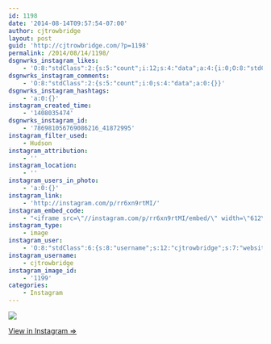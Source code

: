 ```yaml
---
id: 1198
date: '2014-08-14T09:57:54-07:00'
author: cjtrowbridge
layout: post
guid: 'http://cjtrowbridge.com/?p=1198'
permalink: /2014/08/14/1198/
dsgnwrks_instagram_likes:
    - 'O:8:"stdClass":2:{s:5:"count";i:12;s:4:"data";a:4:{i:0;O:8:"stdClass":4:{s:8:"username";s:10:"jessslette";s:15:"profile_picture";s:84:"https://instagramimages-a.akamaihd.net/profiles/profile_27429210_75sq_1378951360.jpg";s:2:"id";s:8:"27429210";s:9:"full_name";s:14:"Jessica Slette";}i:1;O:8:"stdClass":4:{s:8:"username";s:11:"justjadelyn";s:15:"profile_picture";s:104:"https://igcdn-photos-e-a.akamaihd.net/hphotos-ak-xap1/t51.2885-19/923679_541917409268396_840972706_a.jpg";s:2:"id";s:8:"46355156";s:9:"full_name";s:21:"Moon Goddess. Mother.";}i:2;O:8:"stdClass":4:{s:8:"username";s:12:"perra_flokka";s:15:"profile_picture";s:105:"https://igcdn-photos-h-a.akamaihd.net/hphotos-ak-xpa1/t51.2885-19/1598539_972388316124239_872711698_a.jpg";s:2:"id";s:8:"45673894";s:9:"full_name";s:12:"perra_flokka";}i:3;O:8:"stdClass":4:{s:8:"username";s:11:"animmortalx";s:15:"profile_picture";s:107:"https://igcdn-photos-b-a.akamaihd.net/hphotos-ak-xfa1/t51.2885-19/10624060_277216422469385_1741826746_a.jpg";s:2:"id";s:8:"32796399";s:9:"full_name";s:22:"Alexander Van Der Cann";}}}'
dsgnwrks_instagram_comments:
    - 'O:8:"stdClass":2:{s:5:"count";i:0;s:4:"data";a:0:{}}'
dsgnwrks_instagram_hashtags:
    - 'a:0:{}'
instagram_created_time:
    - '1408035474'
dsgnwrks_instagram_id:
    - '786981056769086216_41872995'
instagram_filter_used:
    - Hudson
instagram_attribution:
    - ''
instagram_location:
    - ''
instagram_users_in_photo:
    - 'a:0:{}'
instagram_link:
    - 'http://instagram.com/p/rr6xn9rtMI/'
instagram_embed_code:
    - "<iframe src=\"//instagram.com/p/rr6xn9rtMI/embed/\" width=\"612\" height=\"710\" frameborder=\"0\" scrolling=\"no\" allowtransparency=\"true\"></iframe>\n"
instagram_type:
    - image
instagram_user:
    - 'O:8:"stdClass":6:{s:8:"username";s:12:"cjtrowbridge";s:7:"website";s:0:"";s:15:"profile_picture";s:103:"https://igcdn-photos-f-a.akamaihd.net/hphotos-ak-xpa1/t51.2885-19/925559_452430704897917_67836701_a.jpg";s:9:"full_name";s:13:"CJ Trowbridge";s:3:"bio";s:0:"";s:2:"id";s:8:"41872995";}'
instagram_username:
    - cjtrowbridge
instagram_image_id:
    - '1199'
categories:
    - Instagram
---
```


[![](http://blog.cjtrowbridge.com/wp-content/uploads/2014/08/1737623_774412542579449_2092446360_n2.jpg)](http://instagram.com/p/rr6xn9rtMI/)

[View in Instagram ⇒](http://instagram.com/p/rr6xn9rtMI/)